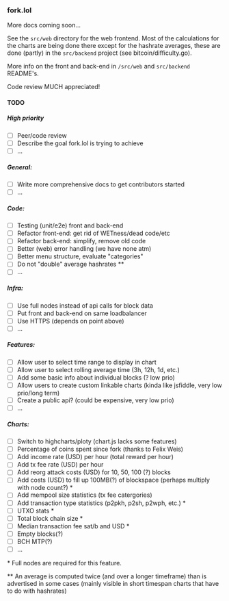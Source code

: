 ### fork.lol

More docs coming soon...

See the `src/web` directory for the web frontend. Most of the calculations for the charts are being done there except for the hashrate averages, these are done (partly) in the `src/backend` project (see bitcoin/difficulty.go).

More info on the front and back-end in `/src/web` and `src/backend` README's.


Code review MUCH appreciated!


#### TODO

##### High priority
- [ ] Peer/code review
- [ ] Describe the goal fork.lol is trying to achieve
- [ ] ...

##### General:

- [ ] Write more comprehensive docs to get contributors started
- [ ] ...

##### Code:
- [ ] Testing (unit/e2e) front and back-end
- [ ] Refactor front-end: get rid of WETness/dead code/etc
- [ ] Refactor back-end: simplify, remove old code
- [ ] Better (web) error handling (we have none atm)
- [ ] Better menu structure, evaluate "categories"
- [ ] Do not "double" average hashrates **
- [ ] ...

##### Infra:
- [ ] Use full nodes instead of api calls for block data
- [ ] Put front and back-end on same loadbalancer
- [ ] Use HTTPS (depends on point above)
- [ ] ...

##### Features:
- [ ] Allow user to select time range to display in chart
- [ ] Allow user to select rolling average time (3h, 12h, 1d, etc.)
- [ ] Add some basic info about individual blocks (? low prio)
- [ ] Allow users to create custom linkable charts (kinda like jsfiddle, very low prio/long term)
- [ ] Create a public api? (could be expensive, very low prio)
- [ ] ...

##### Charts:
- [ ] Switch to highcharts/ploty (chart.js lacks some features)
- [ ] Percentage of coins spent since fork (thanks to Felix Weis)
- [ ] Add income rate (USD) per hour (total reward per hour)
- [ ] Add tx fee rate (USD) per hour
- [ ] Add reorg attack costs (USD) for 10, 50, 100 (?) blocks
- [ ] Add costs (USD) to fill up 100MB(?) of blockspace (perhaps multiply with node count?) *
- [ ] Add mempool size statistics (tx fee catergories)
- [ ] Add transaction type statistics (p2pkh, p2sh, p2wph, etc.) *
- [ ] UTXO stats *
- [ ] Total block chain size *
- [ ] Median transaction fee sat/b and USD *
- [ ] Empty blocks(?)
- [ ] BCH MTP(?)
- [ ] ...

\* Full nodes are required for this feature.

\*\* An average is computed twice (and over a longer timeframe) than is advertised in some cases (mainly visible in short timespan charts that have to do with hashrates)

